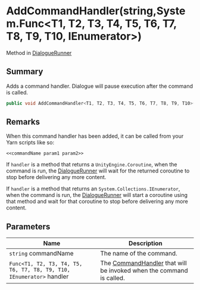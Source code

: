 # AddCommandHandler(string,System.Func\<T1, T2, T3, T4, T5, T6, T7, T8, T9, T10, IEnumerator>)

Method in [DialogueRunner](yarn.unity.dialoguerunner.md)

## Summary

Adds a command handler. Dialogue will pause execution after the command is called.

```csharp
public void AddCommandHandler<T1, T2, T3, T4, T5, T6, T7, T8, T9, T10>(string commandName, System.Func<T1, T2, T3, T4, T5, T6, T7, T8, T9, T10, IEnumerator> handler);
```

## Remarks

When this command handler has been added, it can be called from your Yarn scripts like so:

```
<<commandName param1 param2>>
```

If `handler` is a method that returns a `UnityEngine.Coroutine`, when the command is run, the [DialogueRunner](yarn.unity.dialoguerunner.md) will wait for the returned coroutine to stop before delivering any more content.

If `handler` is a method that returns an `System.Collections.IEnumerator`, when the command is run, the [DialogueRunner](yarn.unity.dialoguerunner.md) will start a coroutine using that method and wait for that coroutine to stop before delivering any more content.

## Parameters

| Name                                                                 | Description                                                                                   |
| -------------------------------------------------------------------- | --------------------------------------------------------------------------------------------- |
| `string` commandName                                                 | The name of the command.                                                                      |
| `Func<T1, T2, T3, T4, T5, T6, T7, T8, T9, T10, IEnumerator>` handler | The [CommandHandler](yarn.commandhandler.md) that will be invoked when the command is called. |
